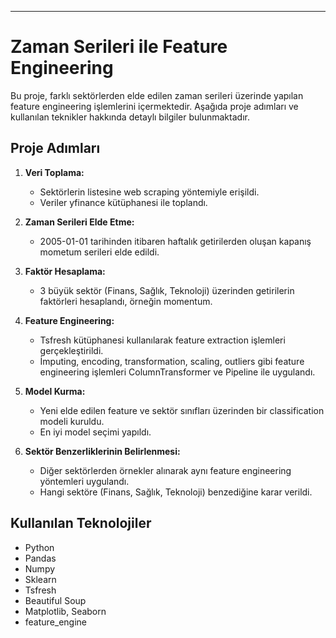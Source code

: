 
---

# Zaman Serileri ile Feature Engineering

Bu proje, farklı sektörlerden elde edilen zaman serileri üzerinde yapılan feature engineering işlemlerini içermektedir. Aşağıda proje adımları ve kullanılan teknikler hakkında detaylı bilgiler bulunmaktadır.

## Proje Adımları

1. **Veri Toplama:**
   - Sektörlerin listesine web scraping yöntemiyle erişildi.
   - Veriler yfinance kütüphanesi ile toplandı.

2. **Zaman Serileri Elde Etme:**
   - 2005-01-01 tarihinden itibaren haftalık getirilerden oluşan kapanış mometum serileri elde edildi.

3. **Faktör Hesaplama:**
   - 3 büyük sektör (Finans, Sağlık, Teknoloji) üzerinden getirilerin faktörleri hesaplandı, örneğin momentum.

4. **Feature Engineering:**
   - Tsfresh kütüphanesi kullanılarak feature extraction işlemleri gerçekleştirildi.
   - İmputing, encoding, transformation, scaling, outliers gibi feature engineering işlemleri ColumnTransformer ve Pipeline ile uygulandı.

5. **Model Kurma:**
   - Yeni elde edilen feature ve sektör sınıfları üzerinden bir classification modeli kuruldu.
   - En iyi model seçimi yapıldı.

6. **Sektör Benzerliklerinin Belirlenmesi:**
   - Diğer sektörlerden örnekler alınarak aynı feature engineering yöntemleri uygulandı.
   - Hangi sektöre (Finans, Sağlık, Teknoloji) benzediğine karar verildi.

## Kullanılan Teknolojiler
- Python
- Pandas
- Numpy
- Sklearn
- Tsfresh
- Beautiful Soup
- Matplotlib, Seaborn
- feature_engine